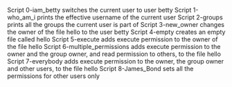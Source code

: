 Script 0-iam_betty switches the current user to user betty
Script 1-who_am_i prints the effective username of the current user
Script 2-groups prints all the groups the current user is part of
Script 3-new_owner changes the owner of the file hello to the user betty
Script 4-empty creates an empty file called hello
Script 5-execute adds execute permission to the owner of the file hello
Script 6-multiple_permissions adds execute permission to the owner and the group owner, and read permission to others, to the file hello
Script 7-everybody adds execute permission to the owner, the group owner and other users, to the file hello
Script 8-James_Bond sets all the permissions for other users only
